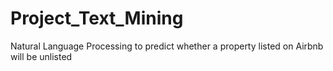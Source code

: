 # Project_Text_Mining
Natural Language Processing to predict whether a property listed on Airbnb will be unlisted
